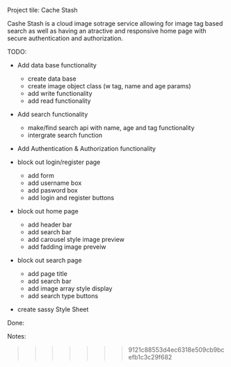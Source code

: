 Project tile: Cache Stash

Cashe Stash is a cloud image sotrage service allowing for image tag based search as well as having an atractive and responsive home page with secure authentication and authorization.

TODO:
* Add data base functionality
    - create data base
    - create image object class (w tag, name and age params)
    - add write functionality
    - add read functionality

* Add search functionality
    - make/find search api with name, age and tag functionality
    - intergrate search function 

* Add Authentication & Authorization functionality

* block out login/register page
    - add form
    - add username box
    - add pasword box
    - add login and register buttons

* block out home page
    - add header bar
    - add search bar
    - add carousel style image preview
    - add fadding image preveiw

* block out search page
    - add page title
    - add search bar
    - add image array style display
    - add search type buttons

* create sassy Style Sheet

Done:

Notes:
>>>>>>> 9121c88553d4ec6318e509cb9bcefb1c3c29f682
